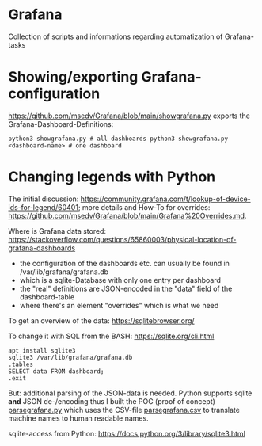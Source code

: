 # Grafana

Collection of scripts and informations regarding automatization of Grafana-tasks

# Showing/exporting Grafana-configuration

https://github.com/msedv/Grafana/blob/main/showgrafana.py exports the Grafana-Dashboard-Definitions:

``
python3 showgrafana.py # all dashboards
python3 showgrafana.py <dashboard-name> # one dashboard
``

# Changing legends with Python

The initial discussion: https://community.grafana.com/t/lookup-of-device-ids-for-legend/60401; more details and How-To for overrides: <https://github.com/msedv/Grafana/blob/main/Grafana%20Overrides.md>.

Where is Grafana data stored: https://stackoverflow.com/questions/65860003/physical-location-of-grafana-dashboards

* the configuration of the dashboards etc. can usually be found in /var/lib/grafana/grafana.db
* which is a sqlite-Database with only one entry per dashboard
* the "real" definitions are JSON-encoded in the "data" field of the dashboard-table
* where there's an element "overrides" which is what we need

To get an overview of the data: https://sqlitebrowser.org/

To change it with SQL from the BASH: https://sqlite.org/cli.html

```
apt install sqlite3
sqlite3 /var/lib/grafana/grafana.db
.tables
SELECT data FROM dashboard;
.exit
```

But: additional parsing of the JSON-data is needed. Python supports sqlite __and__ JSON de-/encoding thus I built the POC (proof of concept) 
[parsegrafana.py](https://github.com/msedv/Grafana/blob/main/parsegrafana.py) which uses the CSV-file [parsegrafana.csv](https://github.com/msedv/Grafana/blob/main/parsegrafana.csv) to translate machine names to human readable names.

sqlite-access from Python: https://docs.python.org/3/library/sqlite3.html
